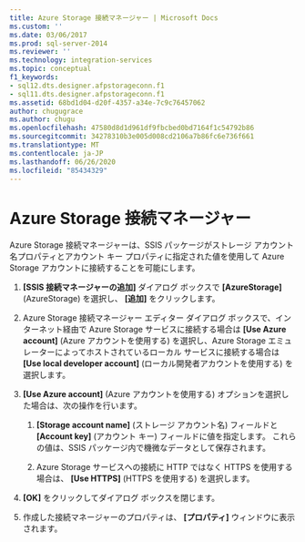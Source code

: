 ```yaml
---
title: Azure Storage 接続マネージャー | Microsoft Docs
ms.custom: ''
ms.date: 03/06/2017
ms.prod: sql-server-2014
ms.reviewer: ''
ms.technology: integration-services
ms.topic: conceptual
f1_keywords:
- sql12.dts.designer.afpstorageconn.f1
- sql11.dts.designer.afpstorageconn.f1
ms.assetid: 68bd1d04-d20f-4357-a34e-7c9c76457062
author: chugugrace
ms.author: chugu
ms.openlocfilehash: 47580d8d1d961df9fbcbed0bd7164f1c54792b86
ms.sourcegitcommit: 34278310b3e005d008cd2106a7b86fc6e736f661
ms.translationtype: MT
ms.contentlocale: ja-JP
ms.lasthandoff: 06/26/2020
ms.locfileid: "85434329"
---
```

# <a name="azure-storage-connection-manager"></a>Azure Storage 接続マネージャー
  Azure Storage 接続マネージャーは、SSIS パッケージがストレージ アカウント名プロパティとアカウント キー プロパティに指定された値を使用して Azure Storage アカウントに接続することを可能にします。  
  
1.  **[SSIS 接続マネージャーの追加]** ダイアログ ボックスで **[AzureStorage]**(AzureStorage) を選択し、 **[追加]** をクリックします。  
  
2.  Azure Storage 接続マネージャー エディター ダイアログ ボックスで、インターネット経由で Azure Storage サービスに接続する場合は **[Use Azure account]** (Azure アカウントを使用する) を選択し、Azure Storage エミュレーターによってホストされているローカル サービスに接続する場合は **[Use local developer account]** (ローカル開発者アカウントを使用する) を選択します。  
  
3.  **[Use Azure account]** (Azure アカウントを使用する) オプションを選択した場合は、次の操作を行います。  
  
    1.  **[Storage account name]** (ストレージ アカウント名) フィールドと **[Account key]** (アカウント キー) フィールドに値を指定します。 これらの値は、SSIS パッケージ内で機微なデータとして保存されます。  
  
    2.  Azure Storage サービスへの接続に HTTP ではなく HTTPS を使用する場合は、 **[Use HTTPS]** (HTTPS を使用する) を選択します。  
  
4.  **[OK]** をクリックしてダイアログ ボックスを閉じます。  
  
5.  作成した接続マネージャーのプロパティは、 **[プロパティ]** ウィンドウに表示されます。  
  
  
